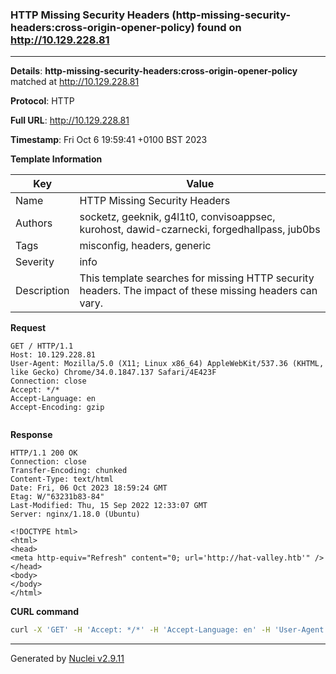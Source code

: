### HTTP Missing Security Headers (http-missing-security-headers:cross-origin-opener-policy) found on http://10.129.228.81

----
**Details**: **http-missing-security-headers:cross-origin-opener-policy** matched at http://10.129.228.81

**Protocol**: HTTP

**Full URL**: http://10.129.228.81

**Timestamp**: Fri Oct 6 19:59:41 +0100 BST 2023

**Template Information**

| Key | Value |
| --- | --- |
| Name | HTTP Missing Security Headers |
| Authors | socketz, geeknik, g4l1t0, convisoappsec, kurohost, dawid-czarnecki, forgedhallpass, jub0bs |
| Tags | misconfig, headers, generic |
| Severity | info |
| Description | This template searches for missing HTTP security headers. The impact of these missing headers can vary.<br> |

**Request**
```http
GET / HTTP/1.1
Host: 10.129.228.81
User-Agent: Mozilla/5.0 (X11; Linux x86_64) AppleWebKit/537.36 (KHTML, like Gecko) Chrome/34.0.1847.137 Safari/4E423F
Connection: close
Accept: */*
Accept-Language: en
Accept-Encoding: gzip


```

**Response**
```http
HTTP/1.1 200 OK
Connection: close
Transfer-Encoding: chunked
Content-Type: text/html
Date: Fri, 06 Oct 2023 18:59:24 GMT
Etag: W/"63231b83-84"
Last-Modified: Thu, 15 Sep 2022 12:33:07 GMT
Server: nginx/1.18.0 (Ubuntu)

<!DOCTYPE html>
<html>
<head>
<meta http-equiv="Refresh" content="0; url='http://hat-valley.htb'" />
</head>
<body>
</body>
</html>

```


**CURL command**
```sh
curl -X 'GET' -H 'Accept: */*' -H 'Accept-Language: en' -H 'User-Agent: Mozilla/5.0 (X11; Linux x86_64) AppleWebKit/537.36 (KHTML, like Gecko) Chrome/34.0.1847.137 Safari/4E423F' 'http://10.129.228.81'
```

----

Generated by [Nuclei v2.9.11](https://github.com/projectdiscovery/nuclei)
